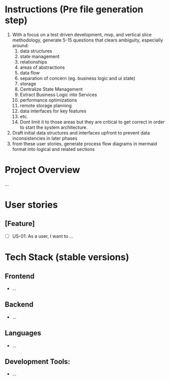 # Instructions (Pre file generation step)
1. With a focus on a test driven development, mvp, and vertical slice methodology, generate 5-15 questions that clears ambiguity, especially around:
   1. data structures
   2. state management
   3. relationships
   4. areas of abstractions
   5. data flow
   6. separation of concern (eg. business logic and ui state)
   7. storage
   8. Centralize State Management
   9. Extract Business Logic into Services
   10. performance optimizations
   11. remote storage planning
   12. data interfaces for key features
   13. etc. 
   14. Dont limit it to those areas but they are critical to get correct in order to start the system architecture.
2.  Draft initial data structures and interfaces upfront to prevent data inconsistencies in later phases
3. from these user stories, generate process flow diagrams in mermaid format into logical and related sections

# Project Overview
...

# User stories

## [Feature]
- [ ] US-01: As a user, I want to ...

# Tech Stack (stable versions)
## Frontend
- ...

## Backend
- ...

## Languages
- ...

## Development Tools:
- ...

